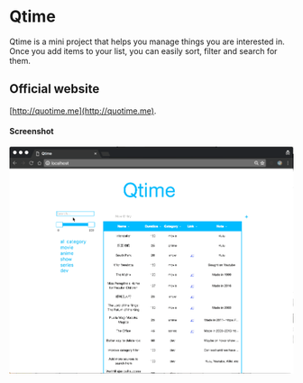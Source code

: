 # Qtime

Qtime is a mini project that helps you manage things you are interested in. Once you add items to your list, you can easily sort, filter and search for them.



## Official website
[http://quotime.me](http://quotime.me). 




#### Screenshot
![screenshot](/screenshots/qtime.gif?raw=true "Screenshot")


